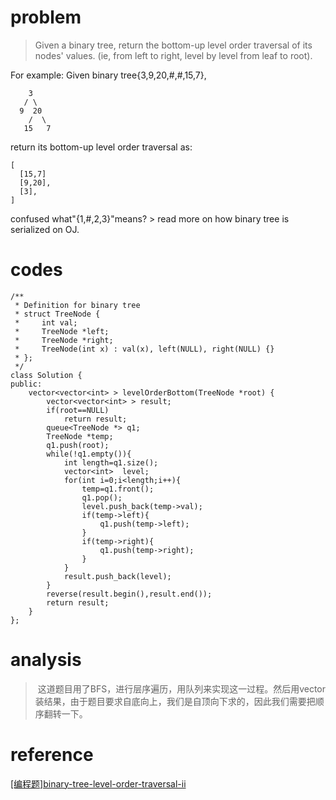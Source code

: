 # problem
>Given a binary tree, return the bottom-up level order traversal of its nodes' values. (ie, from left to right, level by level from leaf to root).

For example:
Given binary tree{3,9,20,#,#,15,7},
```
    3
   / \
  9  20
    /  \
   15   7
```
return its bottom-up level order traversal as:
```
[
  [15,7]
  [9,20],
  [3],
]
```
confused what"{1,#,2,3}"means? > read more on how binary tree is serialized on OJ.

# codes
```
/**
 * Definition for binary tree
 * struct TreeNode {
 *     int val;
 *     TreeNode *left;
 *     TreeNode *right;
 *     TreeNode(int x) : val(x), left(NULL), right(NULL) {}
 * };
 */
class Solution {
public:
    vector<vector<int> > levelOrderBottom(TreeNode *root) {
        vector<vector<int> > result;
        if(root==NULL)
            return result;
        queue<TreeNode *> q1;
        TreeNode *temp;
        q1.push(root);
        while(!q1.empty()){
            int length=q1.size();
            vector<int>  level;
            for(int i=0;i<length;i++){
                temp=q1.front();
                q1.pop();
                level.push_back(temp->val);
                if(temp->left){
                    q1.push(temp->left);
                }
                if(temp->right){
                    q1.push(temp->right);
                }
            }
            result.push_back(level);
        }
        reverse(result.begin(),result.end());
        return result;
    }
};
```

# analysis
> 这道题目用了BFS，进行层序遍历，用队列来实现这一过程。然后用vector装结果，由于题目要求自底向上，我们是自顶向下求的，因此我们需要把顺序翻转一下。

# reference
[[编程题]binary-tree-level-order-traversal-ii][1]

[1]: https://www.nowcoder.com/questionTerminal/d8566e765c8142b78438c133822b5118
